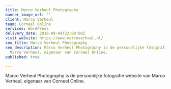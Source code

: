 ```yaml
---
title: Marco Verheul Photography
banner_image_url: ''
client: Marco Verheul
team: Corneel Online
services: WordPress
delivery_date: 2016-09-04T22:00:00Z
visit_website: https://www.marcoverheul.nl/
seo_title: Marco Verheul Photography
seo_description: Marco Verheul Photography is de persoonlijke fotografie website van
  Marco Verheul, eigenaar van Corneel Online.
published: true

---
```

Marco Verheul Photography is de persoonlijke fotografie website van Marco Verheul, eigenaar van Corneel Online.